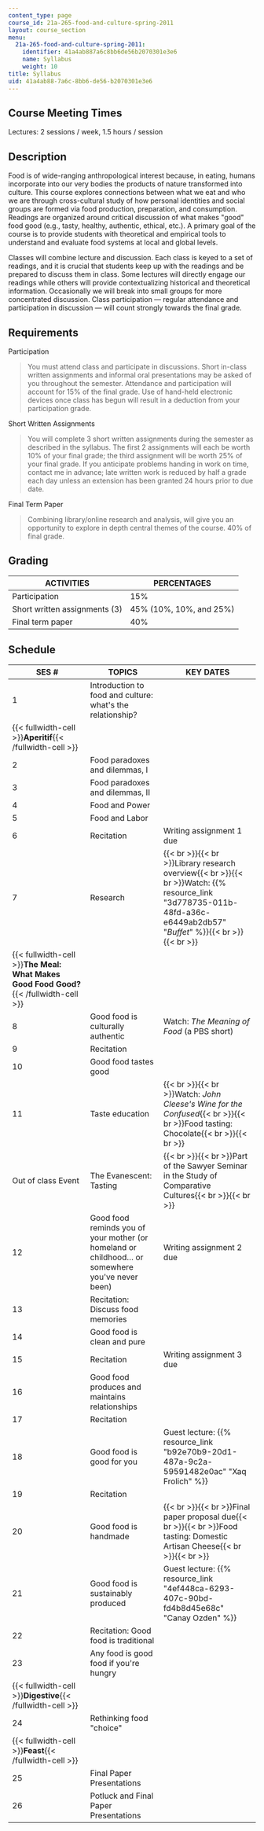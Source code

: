 ```yaml
---
content_type: page
course_id: 21a-265-food-and-culture-spring-2011
layout: course_section
menu:
  21a-265-food-and-culture-spring-2011:
    identifier: 41a4ab887a6c8bb6de56b2070301e3e6
    name: Syllabus
    weight: 10
title: Syllabus
uid: 41a4ab88-7a6c-8bb6-de56-b2070301e3e6
---
```


Course Meeting Times
--------------------

Lectures: 2 sessions / week, 1.5 hours / session

Description
-----------

Food is of wide-ranging anthropological interest because, in eating, humans incorporate into our very bodies the products of nature transformed into culture. This course explores connections between what we eat and who we are through cross-cultural study of how personal identities and social groups are formed via food production, preparation, and consumption. Readings are organized around critical discussion of what makes "good" food good (e.g., tasty, healthy, authentic, ethical, etc.). A primary goal of the course is to provide students with theoretical and empirical tools to understand and evaluate food systems at local and global levels.

Classes will combine lecture and discussion. Each class is keyed to a set of readings, and it is crucial that students keep up with the readings and be prepared to discuss them in class. Some lectures will directly engage our readings while others will provide contextualizing historical and theoretical information. Occasionally we will break into small groups for more concentrated discussion. Class participation — regular attendance and participation in discussion — will count strongly towards the final grade.

Requirements
------------

Participation

> You must attend class and participate in discussions. Short in-class written assignments and informal oral presentations may be asked of you throughout the semester. Attendance and participation will account for 15% of the final grade. Use of hand-held electronic devices once class has begun will result in a deduction from your participation grade.

Short Written Assignments

> You will complete 3 short written assignments during the semester as described in the syllabus. The first 2 assignments will each be worth 10% of your final grade; the third assignment will be worth 25% of your final grade. If you anticipate problems handing in work on time, contact me in advance; late written work is reduced by half a grade each day unless an extension has been granted 24 hours prior to due date.

Final Term Paper

> Combining library/online research and analysis, will give you an opportunity to explore in depth central themes of the course. 40% of final grade.

Grading
-------

| ACTIVITIES | PERCENTAGES |
| --- | --- |
| Participation | 15% |
| Short written assignments (3) | 45% (10%, 10%, and 25%) |
| Final term paper | 40% 

Schedule
--------

| SES # | TOPICS | KEY DATES |
| --- | --- | --- |
| 1 | Introduction to food and culture: what's the relationship? |   |
| {{< fullwidth-cell >}}**Aperitif**{{< /fullwidth-cell >}} | &nbsp; | &nbsp; |
| 2 | Food paradoxes and dilemmas, I |   |
| 3 | Food paradoxes and dilemmas, II |   |
| 4 | Food and Power |   |
| 5 | Food and Labor |   |
| 6 | Recitation | Writing assignment 1 due |
| 7 | Research | {{< br >}}{{< br >}}Library research overview{{< br >}}{{< br >}}Watch: {{% resource_link "3d778735-011b-48fd-a36c-e6449ab2db57" "_Buffet_" %}}{{< br >}}{{< br >}} |
| {{< fullwidth-cell >}}**The Meal: What Makes Good Food Good?**{{< /fullwidth-cell >}} | &nbsp; | &nbsp; |
| 8 | Good food is culturally authentic | Watch: _The Meaning of Food_ (a PBS short) |
| 9 | Recitation |   |
| 10 | Good food tastes good |   |
| 11 | Taste education | {{< br >}}{{< br >}}Watch: _John Cleese's Wine for the Confused_{{< br >}}{{< br >}}Food tasting: Chocolate{{< br >}}{{< br >}} |
| Out of class Event | The Evanescent: Tasting | {{< br >}}{{< br >}}Part of the Sawyer Seminar in the Study of Comparative Cultures{{< br >}}{{< br >}} |
| 12 | Good food reminds you of your mother (or homeland or childhood… or somewhere you've never been) | Writing assignment 2 due |
| 13 | Recitation: Discuss food memories |   |
| 14 | Good food is clean and pure |   |
| 15 | Recitation | Writing assignment 3 due |
| 16 | Good food produces and maintains relationships |   |
| 17 | Recitation |   |
| 18 | Good food is good for you | Guest lecture: {{% resource_link "b92e70b9-20d1-487a-9c2a-59591482e0ac" "Xaq Frolich" %}} |
| 19 | Recitation |   |
| 20 | Good food is handmade | {{< br >}}{{< br >}}Final paper proposal due{{< br >}}{{< br >}}Food tasting: Domestic Artisan Cheese{{< br >}}{{< br >}} |
| 21 | Good food is sustainably produced | Guest lecture: {{% resource_link "4ef448ca-6293-407c-90bd-fd4b8d45e68c" "Canay Ozden" %}} |
| 22 | Recitation: Good food is traditional |   |
| 23 | Any food is good food if you're hungry |   |
| {{< fullwidth-cell >}}**Digestive**{{< /fullwidth-cell >}} | &nbsp; | &nbsp; |
| 24 | Rethinking food "choice" |   |
| {{< fullwidth-cell >}}**Feast**{{< /fullwidth-cell >}} | &nbsp; | &nbsp; |
| 25 | Final Paper Presentations |   |
| 26 | Potluck and Final Paper Presentations |
